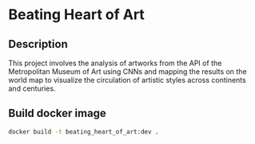 # Beating Heart of Art

## Description

This project involves the analysis of artworks from the API of the Metropolitan Museum of Art using CNNs and mapping the results on the world map to visualize the circulation of artistic styles across continents and centuries.

## Build docker image

```bash
docker build -t beating_heart_of_art:dev .
```
